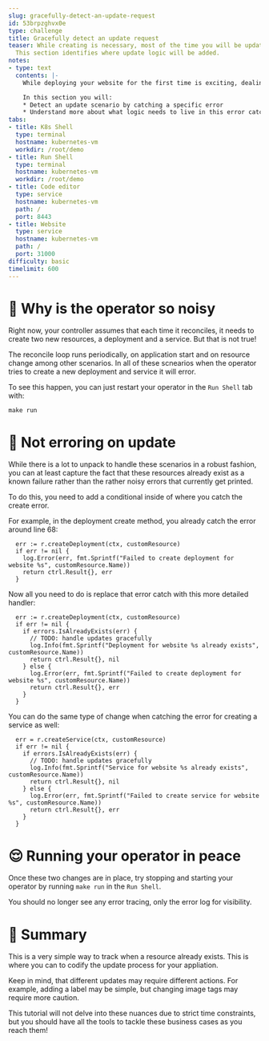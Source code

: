```yaml
---
slug: gracefully-detect-an-update-request
id: 53brpzghvx0e
type: challenge
title: Gracefully detect an update request
teaser: While creating is necessary, most of the time you will be updating a website.
  This section identifies where update logic will be added.
notes:
- type: text
  contents: |-
    While deploying your website for the first time is exciting, dealing with maintenance or feature improvements is far more common. But right now you get an error any time your operator reconciles after creation since it can not re-create using the same command.

    In this section you will:
    * Detect an update scenario by catching a specific error
    * Understand more about what logic needs to live in this error catch
tabs:
- title: K8s Shell
  type: terminal
  hostname: kubernetes-vm
  workdir: /root/demo
- title: Run Shell
  type: terminal
  hostname: kubernetes-vm
  workdir: /root/demo
- title: Code editor
  type: service
  hostname: kubernetes-vm
  path: /
  port: 8443
- title: Website
  type: service
  hostname: kubernetes-vm
  path: /
  port: 31000
difficulty: basic
timelimit: 600
---
```


🙉 Why is the operator so noisy
==============

Right now, your controller assumes that each time it reconciles, it needs to create two new resources, a deployment and a service. But that is not true!

The reconcile loop runs periodically, on application start and on resource change among other scenarios. In all of these scnearios when the operator tries to create a new deployment and service it will error.

To see this happen, you can just restart your operator in the `Run Shell` tab with:

```
make run
```

🤫 Not erroring on update
==============

While there is a lot to unpack to handle these scenarios in a robust fashion, you can at least capture the fact that these resources already exist as a known failure rather than the rather noisy errors that currently get printed.

To do this, you need to add a conditional inside of where you catch the create error.

For example, in the deployment create method, you already catch the error around line 68:

```
  err := r.createDeployment(ctx, customResource)
  if err != nil {
    log.Error(err, fmt.Sprintf("Failed to create deployment for website %s", customResource.Name))
    return ctrl.Result{}, err
  }
```

Now all you need to do is replace that error catch with this more detailed handler:
```
  err := r.createDeployment(ctx, customResource)
  if err != nil {
    if errors.IsAlreadyExists(err) {
      // TODO: handle updates gracefully
      log.Info(fmt.Sprintf("Deployment for website %s already exists", customResource.Name))
      return ctrl.Result{}, nil
    } else {
      log.Error(err, fmt.Sprintf("Failed to create deployment for website %s", customResource.Name))
      return ctrl.Result{}, err
    }
  }
```

You can do the same type of change when catching the error for creating a service as well:

```
  err = r.createService(ctx, customResource)
  if err != nil {
    if errors.IsAlreadyExists(err) {
      // TODO: handle updates gracefully
      log.Info(fmt.Sprintf("Service for website %s already exists", customResource.Name))
      return ctrl.Result{}, nil
    } else {
      log.Error(err, fmt.Sprintf("Failed to create service for website %s", customResource.Name))
      return ctrl.Result{}, err
    }
  }
```

😌 Running your operator in peace
==============

Once these two changes are in place, try stopping and starting your operator by running `make run` in the `Run Shell`.

You should no longer see any error tracing, only the error log for visibility.


📕 Summary
==============

This is a very simple way to track when a resource already exists. This is where you can to codify the update process for your appliation.

Keep in mind, that different updates may require different actions. For example, adding a label may be simple, but changing image tags may require more caution.

This tutorial will not delve into these nuances due to strict time constraints, but you should have all the tools to tackle these business cases as you reach them!
